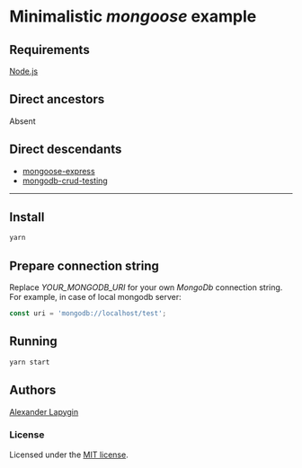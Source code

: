 # Minimalistic *mongoose* example

## Requirements

[Node.js](https://nodejs.org/en/download/package-manager/)

## Direct ancestors

Absent

## Direct descendants

* [mongoose-express](https://github.com/softspider/mongoose-express)
* [mongodb-crud-testing](https://github.com/softspider/mongodb-crud-testing)

---

## Install

```sh
yarn
```

## Prepare connection string

Replace *YOUR_MONGODB_URI* for your own *MongoDb* connection string. For example, in case of local mongodb server:

```javascript
const uri = 'mongodb://localhost/test';
```

## Running

```sh
yarn start
```

## Authors

[Alexander Lapygin](https://github.com/AlexanderLapygin)

### License

Licensed under the [MIT license](./LICENSE).
